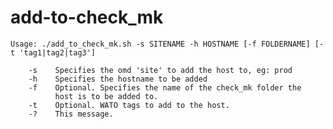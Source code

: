 add-to-check_mk
===============

    Usage: ./add_to_check_mk.sh -s SITENAME -h HOSTNAME [-f FOLDERNAME] [-t 'tag1|tag2|tag3']
    
        -s    Specifies the omd 'site' to add the host to, eg: prod
        -h    Specifies the hostname to be added
        -f    Optional. Specifies the name of the check_mk folder the
              host is to be added to.
        -t    Optional. WATO tags to add to the host.
        -?    This message.
